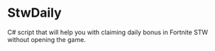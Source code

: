 # StwDaily
C# script that will help you with claiming daily bonus in Fortnite STW without opening the game.
